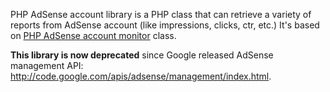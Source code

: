 PHP AdSense account library is a PHP class that can retrieve a variety of reports from AdSense account (like impressions, clicks, ctr, etc.) It's based on [PHP AdSense account monitor](http://www.webtoolkit.info/php-adsense-account-monitor.html) class.

**This library is now deprecated** since Google released AdSense management API: http://code.google.com/apis/adsense/management/index.html.